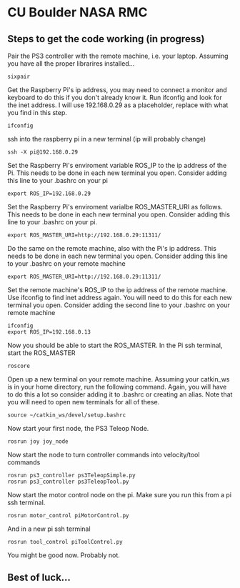 # CU Boulder NASA RMC
## Steps to get the code working (in progress)
Pair the PS3 controller with the remote machine, i.e. your laptop.
Assuming you have all the proper librarires installed...
```
sixpair
```

Get the Raspberry Pi's ip address, you may need to connect a monitor and keyboard to do this if you don't already know it.  Run ifconfig and look for the inet address.  I will use 192.168.0.29 as a placeholder, replace with what you find in this step.
```
ifconfig
```

ssh into the raspberry pi in a new terminal (ip will probably change)
```
ssh -X pi@192.168.0.29
```

Set the Raspberry Pi's enviroment variable ROS_IP to the ip address of the Pi. This needs to be done in each new terminal you open.  Consider adding this line to your .bashrc on your pi

```
export ROS_IP=192.168.0.29
````

Set the Raspberry Pi's enviroment varialbe ROS_MASTER_URI as follows.  This needs to be done in each new terminal you open.  Consider adding this line to your .bashrc on your pi.
```
export ROS_MASTER_URI=http://192.168.0.29:11311/
```

Do the same on the remote machine, also with the Pi's ip address.  This needs to be done in each new terminal you open.  Consider adding this line to your .bashrc on your remote machine
```
export ROS_MASTER_URI=http://192.168.0.29:11311/
```

Set the remote machine's ROS_IP to the ip address of the remote machine.  Use ifconfig to find inet address again.  You will need to do this for each new terminal you open.  Consider adding the second line to your .bashrc on your remote machine
```
ifconfig
export ROS_IP=192.168.0.13
```

Now you should be able to start the ROS_MASTER.  In the Pi ssh terminal, start
the ROS_MASTER
```
roscore
```

Open up a new terminal on your remote machine.  Assuming your catkin_ws is in your home directory, run the following command.  Again, you will have to do this a lot so consider adding it to .bashrc or creating an alias.
Note that you will need to open new terminals for all of these.
```
source ~/catkin_ws/devel/setup.bashrc
```

Now start your first node, the PS3 Teleop Node.
```
rosrun joy joy_node
```

Now start the node to turn controller commands into velocity/tool commands
```
rosrun ps3_controller ps3TeleopSimple.py
rosrun ps3_controller ps3TeleopTool.py
```

Now start the motor control node on the pi.  Make sure you run this from a pi ssh terminal.
```
rosrun motor_control piMotorControl.py
```

And in a new pi ssh terminal

```
rosrun tool_control piToolControl.py
```

You might be good now.  Probably not.

## Best of luck...
